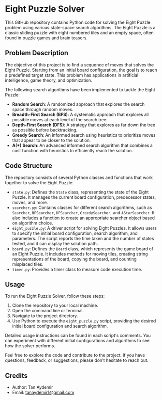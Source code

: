 # Eight Puzzle Solver

This GitHub repository contains Python code for solving the Eight Puzzle problem using various state-space search algorithms. The Eight Puzzle is a classic sliding puzzle with eight numbered tiles and an empty space, often found in puzzle games and brain teasers.

## Problem Description

The objective of this project is to find a sequence of moves that solves the Eight Puzzle. Starting from an initial board configuration, the goal is to reach a predefined target state. This problem has applications in artificial intelligence, game theory, and optimization.

The following search algorithms have been implemented to tackle the Eight Puzzle:

- **Random Search**: A randomized approach that explores the search space through random moves.
- **Breadth-First Search (BFS)**: A systematic approach that explores all possible moves at each level of the search tree.
- **Depth-First Search (DFS)**: A strategy that explores as far down the tree as possible before backtracking.
- **Greedy Search**: An informed search using heuristics to prioritize moves that appear to be closer to the solution.
- **A(*) Search**: An advanced informed search algorithm that combines a cost function with heuristics to efficiently reach the solution.

## Code Structure

The repository consists of several Python classes and functions that work together to solve the Eight Puzzle:

- `state.py`: Defines the `State` class, representing the state of the Eight Puzzle. It manages the current board configuration, predecessor states, moves, and more.
- `searcher.py`: Contains classes for different search algorithms, such as `Searcher`, `BFSearcher`, `DFSearcher`, `GreedySearcher`, and `AStarSearcher`. It also includes a function to create an appropriate searcher object based on algorithm choice.
- `eight_puzzle.py`: A driver script for solving Eight Puzzles. It allows users to specify the initial board configuration, search algorithm, and parameters. The script reports the time taken and the number of states tested, and it can display the solution path.
- `board.py`: Defines the `Board` class, which represents the game board of an Eight Puzzle. It includes methods for moving tiles, creating string representations of the board, copying the board, and counting misplaced tiles.
- `timer.py`: Provides a timer class to measure code execution time.

## Usage

To run the Eight Puzzle Solver, follow these steps:

1. Clone the repository to your local machine.
2. Open the command line or terminal.
3. Navigate to the project directory.
4. Use Python to execute the `eight_puzzle.py` script, providing the desired initial board configuration and search algorithm.

Detailed usage instructions can be found in each script's comments. You can experiment with different initial configurations and algorithms to see how the solver performs.

Feel free to explore the code and contribute to the project. If you have questions, feedback, or suggestions, please don't hesitate to reach out.

## Credits

- Author: Tan Aydemir
- Email: tanaydemir1@gmail.com

